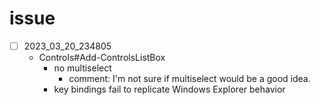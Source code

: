 # issue

- [ ] 2023_03_20_234805
  - Controls#Add-ControlsListBox
    - no multiselect
      - comment: I'm not sure if multiselect would be a good idea.
    - key bindings fail to replicate Windows Explorer behavior
